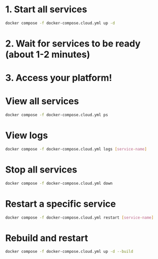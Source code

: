 # 1. Start all services
```bash
docker compose -f docker-compose.cloud.yml up -d
```

# 2. Wait for services to be ready (about 1-2 minutes)
# 3. Access your platform!

# View all services
```bash
docker compose -f docker-compose.cloud.yml ps
```
# View logs
```bash
docker compose -f docker-compose.cloud.yml logs [service-name]
```
# Stop all services
```bash
docker compose -f docker-compose.cloud.yml down
```
# Restart a specific service
```bash
docker compose -f docker-compose.cloud.yml restart [service-name]
```
# Rebuild and restart
```bash
docker compose -f docker-compose.cloud.yml up -d --build
```